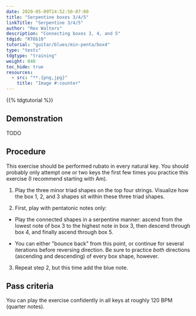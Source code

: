 ```yaml
---
date: 2020-05-09T14:52:50-07:00
title: "Serpentine boxes 3/4/5"
linkTitle: "Serpentine 3/4/5"
author: "Rex Walters"
description: "Connecting boxes 3, 4, and 5"
tdgid: "RT6b10"
tutorial: "guitar/blues/min-penta/box4"
type: "tests"
tdgtype: "training"
weight: 040
toc_hide: true
resources:
  - src: "**.{png,jpg}"
    title: "Image #:counter"
---
```


{{% tdgtutorial %}}

## Demonstration

TODO

## Procedure

This exercise should be performed rubato in every natural key. You should
probably only attempt one or two keys the first few times you practice this
exercise (I recommend starting with Am).

1. Play the three minor triad shapes on the top four strings. Visualize how the
   box 1, 2, and 3 shapes sit within these three triad shapes.

2. First, play with pentatonic notes only:

  * Play the connected shapes in a serpentine manner: ascend from the lowest
    note of box 3 to the highest note in box 3, then descend through box 4, and
    finally ascend through box 5. 
   
   * You can either "bounce back" from this point, or continue for several
     iterations before reversing direction. Be sure to practice _both_
     directions (ascending and descending) of every box shape, however.

3. Repeat step 2, but this time add the blue note.

## Pass criteria

You can play the exercise confidently in all keys at roughly 120 BPM (quarter notes).

